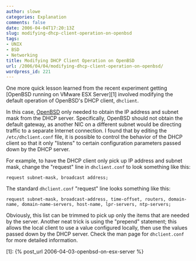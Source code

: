 ```yaml
---
author: slowe
categories: Explanation
comments: false
date: 2006-04-04T17:20:13Z
slug: modifying-dhcp-client-operation-on-openbsd
tags:
- UNIX
- BSD
- Networking
title: Modifying DHCP Client Operation on OpenBSD
url: /2006/04/04/modifying-dhcp-client-operation-on-openbsd/
wordpress_id: 221
---
```


One more quick lesson learned from the recent experiment getting [OpenBSD running on VMware ESX Server][1] involved modifying the default operation of OpenBSD's DHCP client, `dhclient`.

In this case, [OpenBSD](http://www.openbsd.org/) only needed to obtain the IP address and subnet mask from the DHCP server. Specifically, OpenBSD should not obtain the default gateway, as another NIC on a different subnet would be directing traffic to a separate Internet connection. I found that by editing the `/etc/dhclient.conf` file, it is possible to control the behavior of the DHCP client so that it only "listens" to certain configuration parameters passed down by the DHCP server.

For example, to have the DHCP client only pick up IP address and subnet mask, change the "request" line in `dhclient.conf` to look something like this:

    request subnet-mask, broadcast address;

The standard `dhclient.conf` "request" line looks something like this:

    request subnet-mask, broadcast-address, time-offset, routers, domain-name, domain-name-servers, host-name, lpr-servers, ntp-servers;

Obviously, this list can be trimmed to pick up only the items that are needed by the server. Another neat trick is using the "prepend" statement; this allows the local client to use a value configured locally, then use the values passed down by the DHCP server. Check the man page for `dhclient.conf` for more detailed information.

[1]: {% post_url 2006-04-03-openbsd-on-esx-server %}
